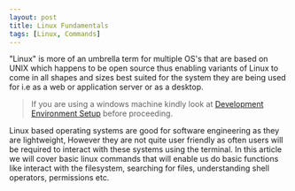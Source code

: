 ```yaml
---
layout: post
title: Linux Fundamentals
tags: [Linux, Commands]
---
```

"Linux" is more of an umbrella term for multiple OS's that are based on UNIX which happens to be open source thus enabling variants of Linux to come in all shapes and sizes best suited for the system they are being used for i.e as a web or application server or as a desktop.  

> If you are using a windows machine kindly look at [Development Environment Setup](https://whiptix.github.io/2023/12/21/dev-env-setup.html 'Development Environment Setup') before proceeding.

Linux based operating systems are good for software engineering as they are lightweight, However they are not quite user friendly as often users will be required to interact with these systems using the terminal. In this article we will cover basic linux commands that will enable us do basic functions like interact with the filesystem, searching for files, understanding shell operators, permissions etc.

